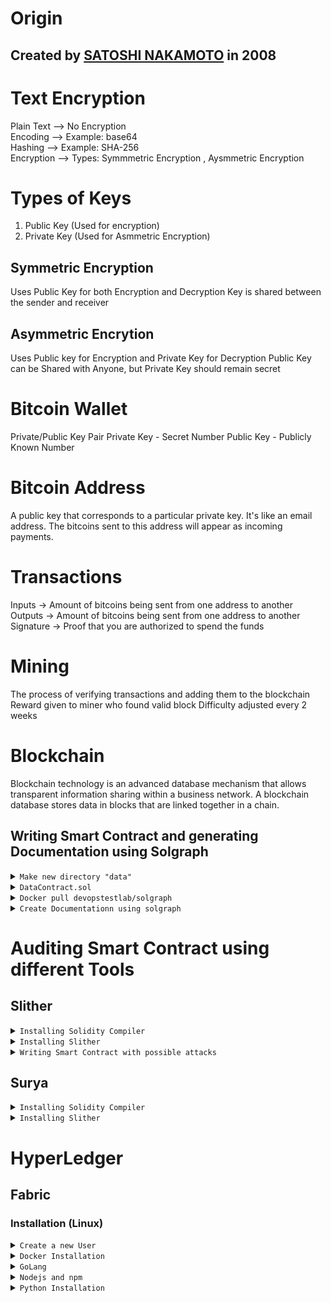 # Origin

## Created by [SATOSHI NAKAMOTO]() in 2008

# Text Encryption
Plain Text  --> No Encryption
<br />
Encoding --> Example: base64
<br />
Hashing --> Example: SHA-256
<br />
Encryption --> Types: Symmmetric Encryption , Aysmmetric Encryption
<br />

# Types of Keys
1. Public Key (Used for encryption)
2. Private Key (Used for Asmmetric Encryption)

## Symmetric Encryption
Uses Public Key for both Encryption and Decryption
Key is shared between the sender and receiver

## Asymmetric Encrytion
Uses Public key for Encryption and Private Key for Decryption
Public Key can be Shared with Anyone, but Private Key should remain secret

# Bitcoin Wallet
Private/Public Key Pair
Private Key - Secret Number
Public Key - Publicly Known Number

# Bitcoin Address
A public key that corresponds to a particular private key. It's like an email address. The bitcoins sent to this address will appear as incoming payments.

# Transactions
Inputs -> Amount of bitcoins being sent from one address to another
Outputs -> Amount of bitcoins being sent from one address to another
Signature -> Proof that you are authorized to spend the funds

# Mining
The process of verifying transactions and adding them to the blockchain
Reward given to miner who found valid block
Difficulty adjusted every 2 weeks

# Blockchain
Blockchain technology is an advanced database mechanism that allows transparent information sharing within a business network. A blockchain database stores data in blocks that are linked together in a chain.

## <a name="contract">Writing Smart Contract and generating Documentation using Solgraph</a>

<details>
  <summary><code>Make new directory "data"</code></summary>
<br />
  
  ```bash
  mkdir data
  cd data
  ```
  
<br />
  
Create smart contract in this directory using IDE, text editor or vim.  
</details>

<details>
  <summary><code>DataContract.sol</code></summary>
<br />
Create Smart Contract like

<br />

```solidity
contract DataContract {
  uint balance;

  function DataContract() {
    Mint(1000000);
  }

  function Mint(uint amount) internal {
    balance = amount;
  }

  function Withdraw() {
    msg.sender.send(balance);
  }

  function GetBalance() constant retruns(uint) {
    return balance;
  }
}
```
</details>

<details>
  <summary><code>Docker pull devopstestlab/solgraph</code></summary>
<br />

Pull solgraph using command

```bash
docker pull devopstestlab/solgraph
```

<div align="center">
  <img src="https://github.com/HarshDubeyDU/Blockchain/blob/main/docker%20pull%20devopstestlab%20solgraph.png" />
</div>
</details>

<details>
<summary><code>Create Documentationn using solgraph</code></summary>

<br />
Enter this command to generate Documentation of your Smart Contract

```bash
docker run -it --rm -v $PWD:/data devopstestlab/solgraph
```

Documentation is created as
<div align="center">
  <img src="https://github.com/HarshDubeyDU/Blockchain/blob/main/DataContract.sol.png">
</div>
</details>


# <a name="auditing">Auditing Smart Contract using different Tools</a>

## <a name="slither">Slither</a>

<details>
  <summary><code>Installing Solidity Compiler</code></summary>
<br />
  
Installation Command

```bash
pip3 install solc-select
```

</details>

<details>
  <summary><code>Installing Slither</code></summary>
<br />
  
Installation Command

```bash
pip3 install slither-analyzer
```
<br />
Check Slither version

```bash
slither --version
```

</details>

<details>
  <summary><code>Writing Smart Contract with possible attacks</code></summary>

  ```solidity
pragma solidity ^0.4.15;

contract Reentrance {
    mapping (address => uint) userBalance;
   
    function getBalance(address u) constant returns(uint){
        return userBalance[u];
    }

    function addToBalance() payable{
        userBalance[msg.sender] += msg.value;
    }   

    function withdrawBalance(){
        // send userBalance[msg.sender] ethers to msg.sender
        // if mgs.sender is a contract, it will call its fallback function
        if( ! (msg.sender.call.value(userBalance[msg.sender])() ) ){
            throw;
        }
        userBalance[msg.sender] = 0;
    }   

    function withdrawBalance_fixed(){
        // to protect against re-entrancy, the state variable
        // has to be change before the call
        uint amount = userBalance[msg.sender];
        userBalance[msg.sender] = 0;
        if( ! (msg.sender.call.value(amount)() ) ){
            throw;
        }
    }   

    function withdrawBalance_fixed_2(){
        // send() and transfer() are safe against reentrancy
        // they do not transfer the remaining gas
        // and they give just enough gas to execute few instructions    
        // in the fallback function (no further call possible)
        msg.sender.transfer(userBalance[msg.sender]);
        userBalance[msg.sender] = 0;
    }   
   
}

```

<br />
<details><summary><code>Writing in Vim</code></summary>
  
<div align="center">
  <img src="https://github.com/HarshDubeyDU/Blockchain/assets/87745474/77db2f2f-5bc5-4e1d-971c-937fc7f665b5" alt="Contract in Vim Editor" />
</div>

</details>

</details>

## <a name="surya">Surya</a>

<details>
  <summary><code>Installing Solidity Compiler</code></summary>
<br />
  
Installation Command

```bash
pip3 install solc-select
```

</details>

<details>
  <summary><code>Installing Slither</code></summary>
<br />
  
Installation Command

```bash
pip3 install slither-analyzer
```
<br />
Check Slither version

```bash
slither --version
```

</details>

# HyperLedger
## Fabric

### Installation (Linux)

<details>
  <summary><code>Create a new User</code></summary>
  <br />
  Create new User
  Provide password for the new User

  ```bash
    sudo adduser fabric
  ```
  
  <br />
  Add the user to the sudo groups

  ```bash 
    sudo usermod -aG sudo newuser
  ```

  <br />
  Login to "fabric" user

  ```bash
    su fabric
  ```

</details>

<details>
    <summary><code>Docker Installation</code></summary>
    <br />
    Install curl

  ```bash
    sudo apt-get update
    sudo apt-get install curl
    curl --version
  ```

<br />
    Install Docker

  ```bash
    curl -fsSL https://download.docker.com/linux/ubuntu/gpg | sudo apt-key add -
  ```

<br />
    Add Docker Repositories to APT sources

  ```bash
    sudo add-apt-repository “deb [arch=amd64] https://download.docker.com/linux/ubuntu $(lsb_release -cs) stable”
  ```

<br />
    Update package database and Install Docker

  ```bash
    sudo apt-get update
    sudo apt-get install -y docker-ce
  ```

</details>

<details>
    <summary><code>GoLang</code></summary>
    <br />
    Install GoLang Package 

  ```bash
    curl -O https://storage.googleapis.com/golang/go1.11.linux-amd64.tar.gz
  ```
    
<br />
    Extract the package

  ```bash
    sudo tar xvf go1.11.linux-amd64.tar.gz
  ```

<br />
    Set the GOPATH
    
  ```bash
    export GOPATH=$HOME/go
    export PATH=$PATH:$GOPATH/bin
  ```
<details>
  <summary><code>Installation Image</code></summary>
  
  ![326421283-a472e4f7-2b5f-4916-a599-bb54b7b4b8a4](https://github.com/HarshDubeyDU/Blockchain/assets/87745474/10755f84-d07b-47bc-bbe2-90151dcef3a7)
  
  ![326421406-cd29a0f9-ad8d-40d0-b58e-44c424d1de05](https://github.com/HarshDubeyDU/Blockchain/assets/87745474/d10bb7ff-6832-42da-82e4-275ccbec8f60)
  
  ![326421345-9ac11685-78cd-4b57-b2e5-b48208548325](https://github.com/HarshDubeyDU/Blockchain/assets/87745474/279143db-ea2b-42ab-9ac1-c58ffa3eee49)

</details>
</details>

<details>
    <summary><code>Nodejs and npm</code></summary>
    <br />
    Download the installation script using curl
    
  ```bash
    curl -sL https://deb.nodesource.com/setup_8.x -o nodesource_setup.sh
  ```
  
  <br />
    Run script under sudo and Install the nodejs
  
  ```bash
    sudo bash nodesource_setup.sh
    sudo apt-get install nodejs
  ```
</details>

<details>
    <summary><code>Python Installation</code></summary>
    <br />

  ```bash
    sudo apt-get install python2.7
  ```
<details>
  <summary><code>Installation Image</code></summary>
  
  ![326421449-c16b26ea-6f61-422b-b422-3ac8bd137437](https://github.com/HarshDubeyDU/Blockchain/assets/87745474/06a4122c-b8af-4e32-8424-cbfe2a11da17)

</details>
</details>


